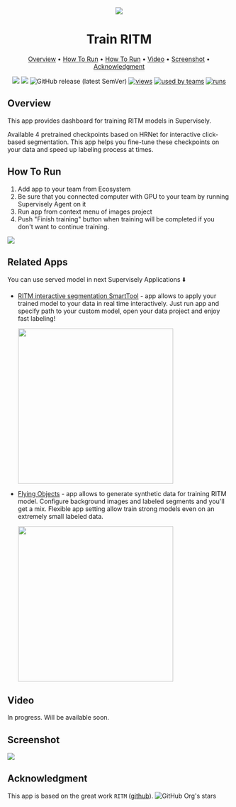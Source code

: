 <div align="center" markdown> 

<img src="https://i.imgur.com/3U7GZmf.png"/>

# Train RITM
  
<p align="center">

  <a href="#Overview">Overview</a> •
  <a href="#How-To-Run">How To Run</a> •
  <a href="#Related-Apps">How To Run</a> •
  <a href="#Video">Video</a> •
  <a href="#Screenshot">Screenshot</a> •
  <a href="#Acknowledgment">Acknowledgment</a>
</p>

[![](https://img.shields.io/badge/supervisely-ecosystem-brightgreen)](https://ecosystem.supervise.ly/apps/supervisely-ecosystem/ritm-training/supervisely/train)
[![](https://img.shields.io/badge/slack-chat-green.svg?logo=slack)](https://supervise.ly/slack) 
![GitHub release (latest SemVer)](https://img.shields.io/github/v/release/supervisely-ecosystem/ritm-training)
[![views](https://app.supervise.ly/public/api/v3/ecosystem.counters?repo=supervisely-ecosystem/ritm-training/supervisely/train&counter=views&label=views&123)](https://supervise.ly)
[![used by teams](https://app.supervise.ly/public/api/v3/ecosystem.counters?repo=supervisely-ecosystem/ritm-training/supervisely/train&counter=downloads&label=used%20by%20teams&123)](https://supervise.ly)
[![runs](https://app.supervise.ly/public/api/v3/ecosystem.counters?repo=supervisely-ecosystem/ritm-training/supervisely/train&counter=runs&label=runs&123)](https://supervise.ly)

</div>

## Overview 

This app provides dashboard for training RITM models in Supervisely. 

Available 4 pretrained checkpoints based on HRNet for interactive click-based segmentation. This app helps you fine-tune these checkpoints on your data and speed up labeling process at times.


## How To Run

1. Add app to your team from Ecosystem
2. Be sure that you connected computer with GPU to your team by running Supervisely Agent on it
3. Run app from context menu of images project
4. Push "Finish training" button when training will be completed if you don't want to continue training.

<img src="https://i.imgur.com/q9fHzV7.png" />


## Related Apps

You can use served model in next Supervisely Applications ⬇️ 
  

- [RITM interactive segmentation SmartTool](https://ecosystem.supervise.ly/apps/supervisely-ecosystem%2Fritm-interactive-segmentation%2Fsupervisely) - app allows to apply your trained model to your data in real time interactively. Just run app and specify path to your custom model, open your data project and enjoy fast labeling!
   
    <img data-key="sly-module-link" data-module-slug="supervisely-ecosystem/ritm-interactive-segmentation/supervisely" src="https://i.imgur.com/CCnlZJP.png" width="350px"/> 

- [Flying Objects](https://ecosystem.supervise.ly/apps/flying-objects) - app allows to generate synthetic data for training RITM model. Configure background images and labeled segments and you'll get a mix. Flexible app setting allow train strong models even on an extremely small labeled data.
   
    <img data-key="sly-module-link" data-module-slug="supervisely-ecosystem/flying-objects" src="https://i.imgur.com/x5cafOU.png" width="350px"/>

## Video

In progress. Will be available soon.

## Screenshot

<img src="https://i.imgur.com/oZb4C6G.png"/>

## Acknowledgment

This app is based on the great work `RITM` ([github](https://github.com/saic-vul/ritm_interactive_segmentation)). ![GitHub Org's stars](https://img.shields.io/github/stars/saic-vul/ritm_interactive_segmentation?style=social)